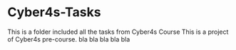 # Cyber4s-Tasks

This is a folder included all the tasks from Cyber4s Course This is a project of Cyber4s pre-course. bla bla bla bla bla
